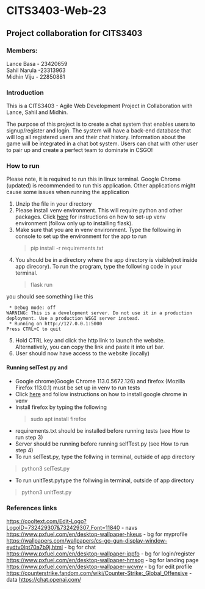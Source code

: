 
# CITS3403-Web-23

## Project collaboration for CITS3403


### Members:
Lance Basa - 23420659  
Sahil Narula -23313963  
Midhin Viju - 22850881  

  
  

### Introduction

This is a CITS3403 - Agile Web Development Project in Collaboration with Lance, Sahil and Midhin.

The purpose of this project is to create a chat system that enables users to signup/register and login. The system will have a back-end database that will log all registered users and their chat history. Information about the game will be integrated in a chat bot system. Users can chat with other user to pair up and create a perfect team to dominate in CSGO!

  

### How to run

Please note, it is required to run this in linux terminal. Google Chrome (updated) is recommended to run this application. Other applications might cause some issues when running the application

1. Unzip the file in your directory  
2. Please install venv environment. This will require python and other packages. Click [here](https://blog.miguelgrinberg.com/post/the-flask-mega-tutorial-part-i-hello-world) for instructions on how to set-up venv environment (follow only up to installing flask).
3. Make sure that you are in venv environment. Type the following in console to set up the environment for the app to run
	> pip install -r requirements.txt
4. You should be in a directory where the app directory is visible(not inside app direcory). To run the program, type the following code in your terminal. 
	> flask run
	
you should see something like this

```
 * Debug mode: off
WARNING: This is a development server. Do not use it in a production deployment. Use a production WSGI server instead.
 * Running on http://127.0.0.1:5000
Press CTRL+C to quit
```
5. Hold CTRL key and click the http link to launch the website. Alternatively, you can copy the link and paste it into url bar.
6. User should now have access to the website (locally)


#### Running selTest.py and 

* Google chrome(Google Chrome 113.0.5672.126) and firefox (Mozilla Firefox 113.0.1) must be set up in venv to run tests
* Click [here](https://www.wikihow.com/Install-Google-Chrome-Using-Terminal-on-Linux#:~:text=Install%20the%20downloaded%20Chrome%20package,deb%20and%20press%20Enter) and follow instructions on how to install google chrome in venv
* Install firefox by typing the following
	> sudo apt install firefox
* requirements.txt should be installed before running tests (see How to run step 3)
* Server should be running before running selfTest.py (see How to run step 4)
* To run selTest.py, type the follwing in terminal, outside of app directory
 > python3 selTest.py

* To run unitTest.pytype the follwing in terminal, outside of app directory
 > python3 unitTest.py


  

### References links
https://cooltext.com/Edit-Logo?LogoID=732429307&732429307_Font=11840 - navs  
https://www.pxfuel.com/en/desktop-wallpaper-hkeus - bg for myprofile
https://wallpapers.com/wallpapers/cs-go-gun-display-window-eydtv0lpt70a7b9j.html - bg for chat  
https://www.pxfuel.com/en/desktop-wallpaper-ippfo - bg for login/register  
https://www.pxfuel.com/en/desktop-wallpaper-hmsog - bg for landing page  
https://www.pxfuel.com/en/desktop-wallpaper-wcvnv - bg for edit profile
https://counterstrike.fandom.com/wiki/Counter-Strike:_Global_Offensive - data
https://chat.openai.com/
